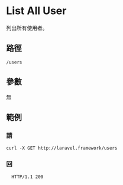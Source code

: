 # List All User

列出所有使用者。

## 路徑

```
/users
```

## 參數

無

## 範例

### 請

```
curl -X GET http://laravel.framework/users
```

### 回

```
  HTTP/1.1 200
```

